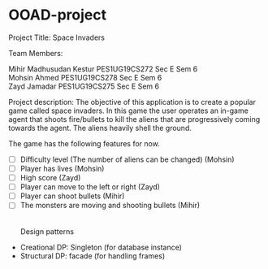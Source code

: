 # OOAD-project

Project Title: Space Invaders

Team Members:

Mihir Madhusudan Kestur PES1UG19CS272   Sec E Sem 6 <br>
Mohsin Ahmed            PES1UG19CS278   Sec E Sem 6 <br>
Zayd Jamadar            PES1UG19CS275   Sec E Sem 6 <br>

Project description:
The objective of this application is to create a popular game called space invaders. In this game the user operates an in-game agent that shoots fire/bullets to kill the aliens that are progressively coming towards the agent. The aliens heavily shell the ground.

The game has the following features for now. 

- [ ] Difficulty level (The number of aliens can be changed)    (Mohsin)
- [ ] Player has lives                                          (Mohsin)
- [ ] High score                                                (Zayd)
- [ ] Player can move to the left or right                      (Zayd)
- [ ] Player can shoot bullets                                  (Mihir)
- [ ] The monsters are moving and shooting bullets              (Mihir)
<br><br><br>
Design patterns<br>
- Creational DP: Singleton (for database instance)
- Structural DP: facade (for handling frames)

